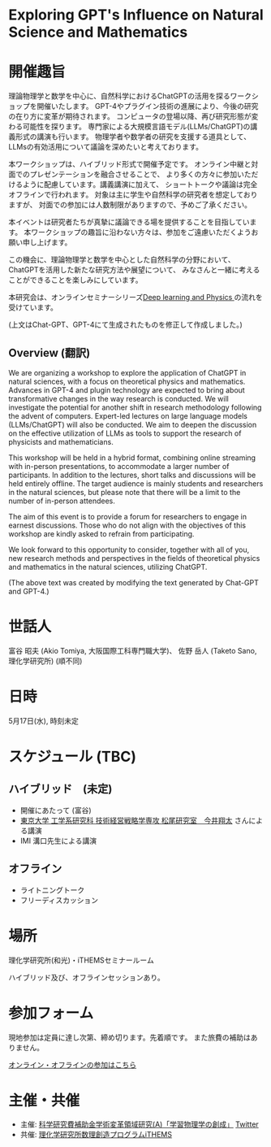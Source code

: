 # Exploring GPT's Influence on Natural Science and Mathematics

# 開催趣旨

理論物理学と数学を中心に、自然科学におけるChatGPTの活用を探るワークショップを開催いたします。
GPT-4やプラグイン技術の進展により、今後の研究の在り方に変革が期待されます。
コンピュータの登場以降、再び研究形態が変わる可能性を探ります。
専門家による大規模言語モデル(LLMs/ChatGPT)の講義形式の講演も行います。
物理学者や数学者の研究を支援する道具として、
LLMsの有効活用について議論を深めたいと考えております。

本ワークショップは、ハイブリッド形式で開催予定です。
オンライン中継と対面でのプレゼンテーションを融合させることで、
より多くの方々に参加いただけるように配慮しています。講義講演に加えて、
ショートトークや議論は完全オフラインで行われます。
対象は主に学生や自然科学の研究者を想定しておりますが、
対面での参加には人数制限がありますので、予めご了承ください。

本イベントは研究者たちが真摯に議論できる場を提供することを目指しています。
本ワークショップの趣旨に沿わない方々は、参加をご遠慮いただくようお願い申し上げます。

この機会に、理論物理学と数学を中心とした自然科学の分野において、ChatGPTを活用した新たな研究方法や展望について、
みなさんと一緒に考えることができることを楽しみにしています。

本研究会は、オンラインセミナーシリーズ[Deep learning and Physics
](https://cometscome.github.io/DLAP2020/) の流れを受けています。

(上文はChat-GPT、GPT-4にて生成されたものを修正して作成しました。)

## Overview (翻訳)

We are organizing a workshop to explore the application of ChatGPT in natural sciences, with a focus on theoretical physics and mathematics. Advances in GPT-4 and plugin technology are expected to bring about transformative changes in the way research is conducted. We will investigate the potential for another shift in research methodology following the advent of computers. Expert-led lectures on large language models (LLMs/ChatGPT) will also be conducted. We aim to deepen the discussion on the effective utilization of LLMs as tools to support the research of physicists and mathematicians.

This workshop will be held in a hybrid format, combining online streaming with in-person presentations, to accommodate a larger number of participants. In addition to the lectures, short talks and discussions will be held entirely offline. The target audience is mainly students and researchers in the natural sciences, but please note that there will be a limit to the number of in-person attendees.

The aim of this event is to provide a forum for researchers to engage in earnest discussions. Those who do not align with the objectives of this workshop are kindly asked to refrain from participating.

We look forward to this opportunity to consider, together with all of you, new research methods and perspectives in the fields of theoretical physics and mathematics in the natural sciences, utilizing ChatGPT.

(The above text was created by modifying the text generated by Chat-GPT and GPT-4.)

# 世話人
富谷 昭夫 (Akio Tomiya, 大阪国際工科専門職大学)、
佐野 岳人 (Taketo Sano, 理化学研究所)
(順不同)

# 日時

5月17日(水), 時刻未定

# スケジュール (TBC)

## ハイブリッド　(未定)
- 開催にあたって (富谷)
- [東京大学 工学系研究科 技術経営戦略学専攻 松尾研究室　今井翔太](https://weblab.t.u-tokyo.ac.jp/dt_team/%E4%BB%8A%E4%BA%95-%E7%BF%94%E5%A4%AA/)
さんによる講演
- IMI 溝口先生による講演

## オフライン
- ライトニングトーク
- フリーディスカッション

# 場所

理化学研究所(和光)・iTHEMSセミナールーム

ハイブリッド及び、オフラインセッションあり。

# 参加フォーム

現地参加は定員に達し次第、締め切ります。先着順です。
また旅費の補助はありません。

[オンライン・オフラインの参加はこちら](
https://docs.google.com/forms/d/e/1FAIpQLScLyzqE3U3lpWu4j6fnim3Q69A6ybtrp2nQkn-0Rb3W8dh5Zw/viewform)

# 主催・共催

- 主催: [科学研究費補助金学術変革領域研究(A)「学習物理学の創成」](https://mlphys.scphys.kyoto-u.ac.jp/) [Twitter](https://twitter.com/MLPhysJP)
- 共催: [理化学研究所数理創造プログラムiTHEMS](https://ithems.riken.jp/)
